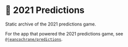 
# 🎱 2021 Predictions

Static archive of the 2021 predictions game.

For the app that powered the 2021 predictions game, see
[`@jeancochrane/predictions`](https://github.com/jeancochrane/predictions).

